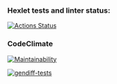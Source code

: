 ### Hexlet tests and linter status:
[![Actions Status](https://github.com/aleksei-shvets/frontend-project-46/workflows/hexlet-check/badge.svg)](https://github.com/aleksei-shvets/frontend-project-46/actions)

### CodeClimate
[![Maintainability](https://api.codeclimate.com/v1/badges/bf3ea277f56b6f375f6a/maintainability)](https://codeclimate.com/github/aleksei-shvets/frontend-project-46/maintainability)

[![gendiff-tests](https://github.com/aleksei-shvets/frontend-project-46/actions/workflows/gendiff-tests.yml/badge.svg)](https://github.com/aleksei-shvets/frontend-project-46/actions/workflows/gendiff-tests.yml)
